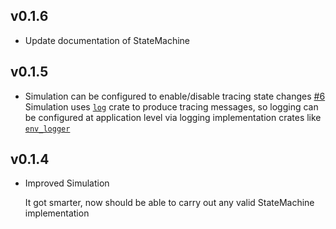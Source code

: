 ## v0.1.6
- Update documentation of StateMachine

## v0.1.5
- Simulation can be configured to enable/disable tracing state changes [#6] \
  Simulation uses [`log`] crate to produce tracing messages, so logging can be configured at application level via logging
  implementation crates like [`env_logger`]

[#6]: https://github.com/ZenGo-X/round-based-protocol/pull/6
[`log`]: https://docs.rs/log/
[`env_logger`]: https://docs.rs/env_logger/

## v0.1.4

- Improved Simulation
  
  It got smarter, now should be able to carry out any valid StateMachine implementation
